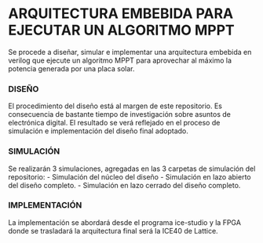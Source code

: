 # ARQUITECTURA EMBEBIDA PARA EJECUTAR UN ALGORITMO MPPT

Se procede a diseñar, simular e implementar una arquitectura embebida en verilog que ejecute un algoritmo MPPT para aprovechar al máximo la potencia generada por una placa solar.

### DISEÑO

El procedimiento del diseño está al margen de este repositorio. Es consecuencia de bastante tiempo de investigación sobre asuntos de electrónica digital. El resultado se verá reflejado en el proceso de simulación e implementación del diseño final adoptado.

### SIMULACIÓN

Se realizarán 3 simulaciones, agregadas en las 3 carpetas de simulación del repositorio:
    - Simulación del núcleo del diseño
    - Simulación en lazo abierto del diseño completo.
    - Simulación en lazo cerrado del diseño completo.

### IMPLEMENTACIÓN

La implementación se abordará desde el programa ice-studio y la FPGA donde se trasladará la arquitectura final será la ICE40 de Lattice.
